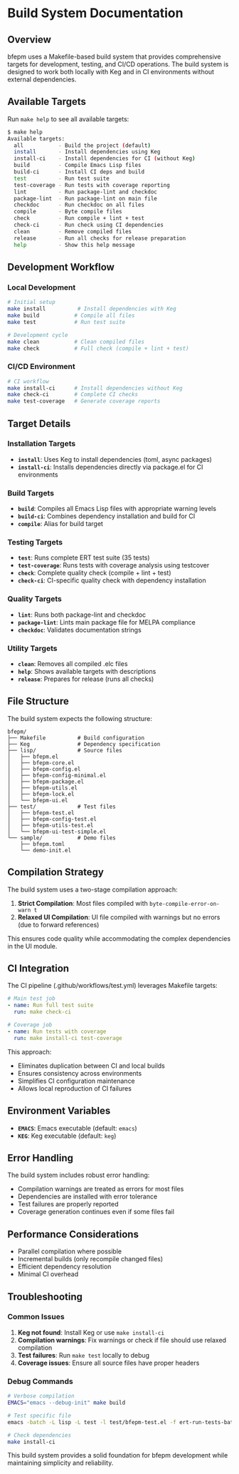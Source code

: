 # Build System Documentation

## Overview

bfepm uses a Makefile-based build system that provides comprehensive targets for development, testing, and CI/CD operations. The build system is designed to work both locally with Keg and in CI environments without external dependencies.

## Available Targets

Run `make help` to see all available targets:

```bash
$ make help
Available targets:
  all           - Build the project (default)
  install       - Install dependencies using Keg
  install-ci    - Install dependencies for CI (without Keg)
  build         - Compile Emacs Lisp files
  build-ci      - Install CI deps and build
  test          - Run test suite
  test-coverage - Run tests with coverage reporting
  lint          - Run package-lint and checkdoc
  package-lint  - Run package-lint on main file
  checkdoc      - Run checkdoc on all files
  compile       - Byte compile files
  check         - Run compile + lint + test
  check-ci      - Run check using CI dependencies
  clean         - Remove compiled files
  release       - Run all checks for release preparation
  help          - Show this help message
```

## Development Workflow

### Local Development

```bash
# Initial setup
make install          # Install dependencies with Keg
make build           # Compile all files
make test            # Run test suite

# Development cycle
make clean           # Clean compiled files
make check           # Full check (compile + lint + test)
```

### CI/CD Environment

```bash
# CI workflow
make install-ci      # Install dependencies without Keg
make check-ci        # Complete CI checks
make test-coverage   # Generate coverage reports
```

## Target Details

### Installation Targets

- **`install`**: Uses Keg to install dependencies (toml, async packages)
- **`install-ci`**: Installs dependencies directly via package.el for CI environments

### Build Targets

- **`build`**: Compiles all Emacs Lisp files with appropriate warning levels
- **`build-ci`**: Combines dependency installation and build for CI
- **`compile`**: Alias for build target

### Testing Targets

- **`test`**: Runs complete ERT test suite (35 tests)
- **`test-coverage`**: Runs tests with coverage analysis using testcover
- **`check`**: Complete quality check (compile + lint + test)
- **`check-ci`**: CI-specific quality check with dependency installation

### Quality Targets

- **`lint`**: Runs both package-lint and checkdoc
- **`package-lint`**: Lints main package file for MELPA compliance
- **`checkdoc`**: Validates documentation strings

### Utility Targets

- **`clean`**: Removes all compiled .elc files
- **`help`**: Shows available targets with descriptions
- **`release`**: Prepares for release (runs all checks)

## File Structure

The build system expects the following structure:

```
bfepm/
├── Makefile          # Build configuration
├── Keg               # Dependency specification
├── lisp/             # Source files
│   ├── bfepm.el
│   ├── bfepm-core.el
│   ├── bfepm-config.el
│   ├── bfepm-config-minimal.el
│   ├── bfepm-package.el
│   ├── bfepm-utils.el
│   ├── bfepm-lock.el
│   └── bfepm-ui.el
├── test/             # Test files
│   ├── bfepm-test.el
│   ├── bfepm-config-test.el
│   ├── bfepm-utils-test.el
│   └── bfepm-ui-test-simple.el
└── sample/           # Demo files
    ├── bfepm.toml
    └── demo-init.el
```

## Compilation Strategy

The build system uses a two-stage compilation approach:

1. **Strict Compilation**: Most files compiled with `byte-compile-error-on-warn t`
2. **Relaxed UI Compilation**: UI file compiled with warnings but no errors (due to forward references)

This ensures code quality while accommodating the complex dependencies in the UI module.

## CI Integration

The CI pipeline (.github/workflows/test.yml) leverages Makefile targets:

```yaml
# Main test job
- name: Run full test suite
  run: make check-ci

# Coverage job  
- name: Run tests with coverage
  run: make install-ci test-coverage
```

This approach:
- Eliminates duplication between CI and local builds
- Ensures consistency across environments
- Simplifies CI configuration maintenance
- Allows local reproduction of CI failures

## Environment Variables

- **`EMACS`**: Emacs executable (default: `emacs`)
- **`KEG`**: Keg executable (default: `keg`)

## Error Handling

The build system includes robust error handling:

- Compilation warnings are treated as errors for most files
- Dependencies are installed with error tolerance
- Test failures are properly reported
- Coverage generation continues even if some files fail

## Performance Considerations

- Parallel compilation where possible
- Incremental builds (only recompile changed files)
- Efficient dependency resolution
- Minimal CI overhead

## Troubleshooting

### Common Issues

1. **Keg not found**: Install Keg or use `make install-ci`
2. **Compilation warnings**: Fix warnings or check if file should use relaxed compilation
3. **Test failures**: Run `make test` locally to debug
4. **Coverage issues**: Ensure all source files have proper headers

### Debug Commands

```bash
# Verbose compilation
EMACS="emacs --debug-init" make build

# Test specific file
emacs -batch -L lisp -L test -l test/bfepm-test.el -f ert-run-tests-batch-and-exit

# Check dependencies
make install-ci
```

This build system provides a solid foundation for bfepm development while maintaining simplicity and reliability.